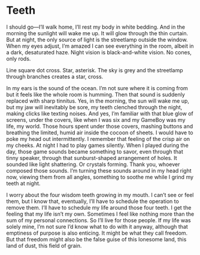 # Teeth

I should go—I’ll walk home, I’ll rest my body in white bedding. And in the morning the sunlight will wake me up. It will glow through the thin curtain. But at night, the only source of light is the streetlamp outside the window. When my eyes adjust, I’m amazed I can see everything in the room, albeit in a dark, desaturated haze. Night vision is black-and-white vision. No cones, only rods.

Line square dot cross. Star, asterisk. The sky is grey and the streetlamp through branches creates a star, cross.

In my ears is the sound of the ocean. I’m not sure where it is coming from but it feels like the whole room is humming. Then that sound is suddenly replaced with sharp tinnitus. Yes, in the morning, the sun will wake me up, but my jaw will inevitably be sore, my teeth clenched through the night, making clicks like texting noises. And yes, I’m familiar with that blue glow of screens, under the covers, like when I was six and my GameBoy was my life, my world. Those hours spent under those covers, mashing buttons and breathing the limited, humid air inside the cocoon of sheets. I would have to poke my head out intermittently. I remember that feeling of the crisp air on my cheeks. At night I had to play games silently. When I played during the day, those game sounds became something to savor, even through that tinny speaker, through that sunburst-shaped arrangement of holes. It sounded like light shattering. Or crystals forming. Thank you, whoever composed those sounds. I’m turning these sounds around in my head right now, viewing them from all angles, something to soothe me while I grind my teeth at night.

I worry about the four wisdom teeth growing in my mouth. I can’t see or feel them, but I know that, eventually, I’ll have to schedule the operation to remove them. I’ll have to schedule my life around those four teeth. I get the feeling that my life isn’t my own. Sometimes I feel like nothing more than the sum of my personal connections. So I’ll live for those people. If my life was solely mine, I’m not sure I’d know what to do with it anyway, although that emptiness of purpose is also enticing. It might be what they call freedom. But that freedom might also be the false guise of this lonesome land, this land of dust, this field of grain.